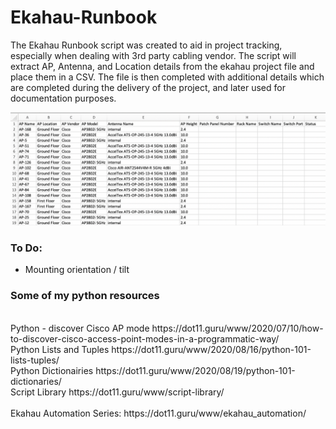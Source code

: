 # Ekahau-Runbook

The Ekahau Runbook script was created to aid in project tracking, especially when dealing with 3rd party cabling vendor.
The script will extract AP, Antenna, and Location details from the ekahau project file and place them in a CSV.
The file is then completed with additional details which are completed during the delivery of the project, and later used for documentation purposes.

<img src="./csvexport.png">

<H3>To Do:</H3>
<ul><li>Mounting orientation / tilt</li></ul>

<H3>Some of my python resources</H3><br>
Python - discover Cisco AP mode https://dot11.guru/www/2020/07/10/how-to-discover-cisco-access-point-modes-in-a-programmatic-way/<br>
Python Lists and Tuples https://dot11.guru/www/2020/08/16/python-101-lists-tuples/<br>
Python Dictionairies https://dot11.guru/www/2020/08/19/python-101-dictionaries/<br>
Script Library https://dot11.guru/www/script-library/<br>
<br>
Ekahau Automation Series: https://dot11.guru/www/ekahau_automation/

